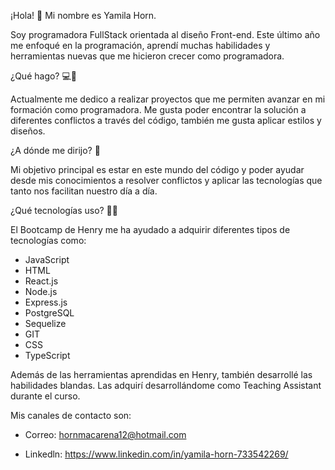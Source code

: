 ¡Hola! 👋 Mi nombre es Yamila Horn.

Soy programadora FullStack orientada al diseño Front-end.
Este último año me enfoqué en la programación, aprendí muchas habilidades y herramientas nuevas que me hicieron crecer como programadora.   

¿Qué hago? 💻💼

Actualmente me dedico a realizar proyectos que me permiten avanzar en mi formación como programadora. Me gusta poder encontrar la solución a diferentes conflictos a través del código, también me gusta aplicar estilos y diseños.

¿A dónde me dirijo? 🚀

Mi objetivo principal es estar en este mundo del código y poder ayudar desde mis conocimientos a resolver conflictos y aplicar las tecnologías que tanto nos facilitan nuestro día a día. 

¿Qué tecnologías uso? 👨‍💻

El Bootcamp de Henry me ha ayudado a adquirir diferentes tipos de tecnologías como:

- JavaScript
- HTML
- React.js
- Node.js
- Express.js
- PostgreSQL
- Sequelize
- GIT
- CSS
- TypeScript

Además de las herramientas aprendidas en Henry, también desarrollé las habilidades blandas. Las adquirí desarrollándome como Teaching Assistant durante el curso.


Mis canales de contacto son: 

- Correo: hornmacarena12@hotmail.com

- Linkedln: https://www.linkedin.com/in/yamila-horn-733542269/

